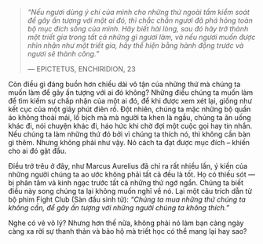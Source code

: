 
> _“Nếu ngươi dùng ý chí của mình cho những thứ ngoài tầm kiểm soát để gây ấn tượng với một ai đó, thì chắc chắn ngươi đã phá hỏng toàn bộ mục đích sống của mình. Hãy biết hài lòng, sau đó hãy trở thành một triết gia trong tất cả những gì ngươi làm, và nếu ngươi muốn được nhìn nhận như một triết gia, hãy thể hiện bằng hành động trước và ngươi sẽ thành công.”_
> 
> — EPICTETUS, ENCHIRIDION, 23

Còn điều gì đáng buồn hơn chiều dài vô tận của những thứ mà chúng ta muốn làm để gây ấn tượng với ai đó không? Những điều chúng ta muốn làm để tìm kiếm sự chấp nhận của một ai đó, để khi được xem xét lại, giống như kết cục của một giây phút điên rồ. Đột nhiên, chúng ta mặc những bộ quần áo không thoải mái, lố bịch mà mà người ta khen là ngầu, chúng ta ăn uống khác đi, nói chuyện khác đi, háo hức khi chờ đợi một cuộc gọi hay tin nhắn. Nếu chúng ta làm những thứ đó bởi vì chúng ta thích nó, thì không cần bàn gì thêm. Nhưng không phải như vậy. Nó cách ta đạt được mục đích – khiến cho ai đó gật đầu.

Điều trớ trêu ở đây, như Marcus Aurelius đã chỉ ra rất nhiều lần, ý kiến của những người chúng ta ao ước không phải tất cả đều là tốt. Họ có thiếu sót — bị phân tâm và kinh ngạc trước tất cả những thứ ngớ ngẩn. Chúng ta biết điều này song chúng ta lại không muốn nghĩ về nó. Lại một câu trích dẫn từ bộ phim Fight Club (Sàn đấu sinh tử): _“Chúng ta mua những thứ chúng ta không cần, để gây ấn tượng với những người chúng ta không thích.”_

Nghe có vẻ vô lý? Nhưng hơn thế nữa, không phải nó làm bạn càng ngày càng xa rời sự thanh thản và bảo hộ mà triết học có thể mang lại hay sao?